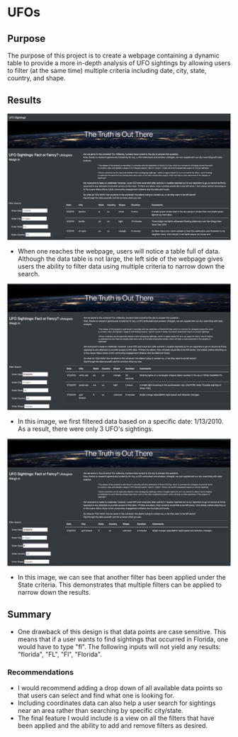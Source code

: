 # UFOs

## Purpose 

The purpose of this project is to create a webpage containing a dynamic table to provide a more in-depth analysis of UFO sightings by allowing users to filter (at the same time) multiple criteria including date, city, state, country, and shape.

## Results

![](images/webpage.png)

- When one reaches the webpage, users will notice a table full of data. Although the data table is not large, the left side of the webpage gives users the ability to filter data using multiple criteria to narrow down the search. 

![](images/example1.png)

- In this image, we first filtered data based on a specific date: 1/13/2010. As a result, there were only 3 UFO's sightings.

![](images/example2.png)
- In this image, we can see that another filter has been applied under the State criteria. This demonstrates that multiple filters can be applied to narrow down the results.

## Summary

- One drawback of this design is that data points are case sensitive. This means that if a user wants to find sightings that occurred in Florida, one would have to type "fl". The following inputs will not yield any results: "florida", "FL", "Fl", "Florida".

### Recommendations
- I would recommend adding a drop down of all available data points so that users can select and find what one is looking for.
- Including coordinates data can also help a user search for sightings near an area rather than searching by specific city/state.
- The final feature I would include is a view on all the filters that have been applied and the ability to add and remove filters as desired.


